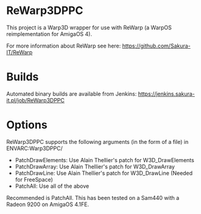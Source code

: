 ReWarp3DPPC
===========

This project is a Warp3D wrapper for use with ReWarp (a WarpOS reimplementation
for AmigaOS 4).

For more information about ReWarp see here:
https://github.com/Sakura-IT/ReWarp

# Builds

Automated binary builds are available from Jenkins: https://jenkins.sakura-it.pl/job/ReWarp3DPPC

# Options

ReWarp3DPPC supports the following arguments (in the form of a file) in ENVARC:Warp3DPPC/

- PatchDrawElements:    Use Alain Thellier's patch for W3D_DrawElements
- PatchDrawArray:       Use Alain Thellier's patch for W3D_DrawArray
- PatchDrawLine:        Use Alain Thellier's patch for W3D_DrawLine (Needed for FreeSpace)
- PatchAll:             Use all of the above

Recommended is PatchAll. This has been tested on a Sam440 with a Radeon 9200 on AmigaOS 4.1FE.

